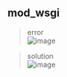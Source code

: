 ## mod_wsgi
> error  
![image](https://drive.google.com/uc?export=view&id=1KT1q3mPuni_CuU5bAd14hClUkmQRKpx4)  

> solution  
![image](https://drive.google.com/uc?export=view&id=1wYBDFHBP9nNv_DHE0qpxEKl-iGd6mJ_D)  
